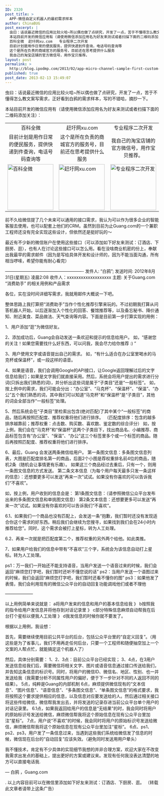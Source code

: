 ```yaml
---
ID: 2320
post_title: >
  APP-微信自定义机器人的最初需求样本
author: ChinaBUG
post_excerpt: |
  虫曰：话说最近微信的应用比较火哈~所以偶也做了点研究，开发了一点，苦于不懂得怎么教文案写需求，正好看到白鸦的需求样本，写的不错哈，摘抄一下。
  本站目前开发的微信应用有（请使用微信添加应用名为好友来测试或者扫描下面的二维码添加关注）：
  百科全微	赶圩网xu.com	专业程序二次开发
  目前计划是用作日常的便民服务，提供快递到件查询，电话号码查询等
  这个是所在负责的商城官方的服务号，目前还在思考提供什么服务
  我自己的淘宝店铺的官方微信号，用作宝贝推荐。
layout: post
permalink: >
  http://blog.ipodmp.com/2013/02/app-micro-channel-sample-first-custom-robot-needs.html
published: true
post_date: 2013-02-13 15:49:07
---
```

虫曰：话说最近微信的应用比较火哈~所以偶也做了点研究，开发了一点，苦于不懂得怎么教文案写需求，正好看到白鸦的需求样本，写的不错哈，摘抄一下。

本站目前开发的微信应用有（请使用微信添加应用名为好友来测试或者扫描下面的二维码添加关注）：
<table>
<tbody>
<tr>
<td style="text-align: center;">百科全微</td>
<td style="text-align: center;">赶圩网xu.com</td>
<td style="text-align: center;">专业程序二次开发</td>
</tr>
<tr>
<td style="text-align: center;">目前计划是用作日常的便民服务，提供快递到件查询，电话号码查询等</td>
<td style="text-align: center;">这个是所在负责的商城官方的服务号，目前还在思考提供什么服务</td>
<td style="text-align: center;">我自己的淘宝店铺的官方微信号，用作宝贝推荐。</td>
</tr>
<tr>
<td><img alt="百科全微" src="http://blog.ipodmp.com/wp-content/uploads/2013/02/ico_baikequanwei_430.jpg" width="150" /></td>
<td><img alt="赶圩网xu.com" src="http://blog.ipodmp.com/wp-content/uploads/2013/02/ico_ganxu78_430.jpg" width="150" /></td>
<td><img alt="专业程序二次开发" src="http://blog.ipodmp.com/wp-content/uploads/2013/02/ico_php2dev_430.jpg" width="150" /></td>
</tr>
</tbody>
</table>
前不久给微信提了几个未来可以通用的接口需求，我认为可以作为很多企业的智能客服去使用，也可以配套上他们的CRM。虽然到目前为止Guang.com的一个兼职工程师还没有完全实现这些设计，但依然还是挺好玩的～

最近有不少新的微信账户在使用这些接口（可以添加如下好友来测试：订酒店、下厨房、逛），也有人在讨论这些接口可以怎么用。看在没啥商业机密的份上，奉献出我最早的需求邮件（因为是写给具体开发和设计师的，因为不能当面沟通，所有相当啰嗦，希望你能有耐心看完）

——————————————————-
发件人: “白鸦”;
发送时间: 2012年8月31日(星期五) 凌晨2:08
收件人：xxxxxxxxxxxxxxxxxxx
主题: 关于Guang.com “消费助手” 的相关用例和产品需求

各位，实在没时间详细写需求，我就用邮件大概说一下吧。

整体思路上我打算把“消费助手”当作个性化推荐引擎来玩的。不过初期我打算从问答机器人开始，以后逐渐加入个性化的回答、餐馆推荐等，以及备忘秘书、降价通知、附近美食、菜品做法、天气查询等内容。下面是目前第一步打算实现的用例：

1、用户添加“逛”为微信好友。

2、添加成功后，Guang会自动发送一条欢迎和提示的信息给用户。
如，“感谢您的关注！如果您需要找什么好东西，可以问我，我会尽力给你推荐 :) ”

3、用户使用文字或语音提出自己的需求。
如，“有什么适合在办公室里喝水的马克杯或保温杯”，或一段这样的语音。

4、如果是语音，我们会调用Google的API接口，让Google返回理解过后的文字信息给我们；如果是文字我们就直接采用。然后，系统会将用户提出的需求进行分词(只拆出我们熟悉的词)，并分析出这些词是属于“子类目”还是“一般标签”。
如，按上例中的需求，我们可能会分出：“办公室”、“马克杯”、“保温杯”、“保温”、“办公”五个我们熟悉的词，其中我们可以知道“马克杯”和“保温杯”是“子类目”，其他的词会全部当作“一般标签”处理。

5、然后系统会在“子类目”里检索出包含(绝对匹配)了其中某个“一般标签”的商品，随后再按照匹配度、推荐权重将他们进行排序。
（匹配度排序：包含的越多排序越靠前；推荐权重：点击数、购买数、喜欢数、鉴定数的综合评分）
如，按上例，我们会在“马克杯”和“保温杯”这两个子类目下，找出商品名、小编推荐、商品标签包含有“办公室”、“保温”、“办公”这三个标签里多个或一个标签的商品。随后再按照匹配度、推荐权重将他们进行排序。

6、最后，Guang 会发送两条微信给用户。
第一条图文信息：多条图文信息列表，大图是匹配度排名第一的商品，后面2个小图是荐权重排名前4位的商品，随机2条（随机会让事情更有乐趣）。
如果这三个商品经过去重后，只有一个，则用一条图文信息的方式发送。
第二条文本信息（为每个用户每天最多只发一条这样的信息）：还想要更多可以发送“再来一次”试试。如果没有你喜欢的可以告诉我们“不喜欢”。

如，按上例，用户收到的信息会是：
第1条图文信息：（请参照微信公众平台发布出来的多条图文信息和单挑图文信息）
第2条文本信息：还想要更多可以发送“再来一次”试试。如果没有你喜欢的可以告诉我们“不喜欢”。

6.1、如果我们一个商品也没有匹配上，会发送一条“抱歉，我们暂时还没有发现适合你这个需求的好东西。稍后我们会继续为您搜寻，如果找到我们会在24小时内推荐给您”。同时，这个需求会被打上星标，转为人工处理。

6.2、再来一次就是把匹配度第二个，推荐权重的另外两个给他。如此类推。

7、如果用户给我们的信息中带有“不喜欢”三个字，系统会为该信息自动打上星标。转为人工处理。

ps1：万一我们一开始还不能支持语音，当用户发送一个语音过来的时候，我们会返回“麻烦您打字吧，我们暂时还听不懂您说的话”
ps2：当用户发送一个语图过来的时候，我们会返回“麻烦您打字吧，我们暂时还看不懂你的图”
ps3：如果他发了表情，我们会利用现有的微信公众平台的自动回复功能调戏他们或者不理他

——————–

以上用例简单来说就是：
a将用户发来的信息和用户的基本信息给我 》
b按照我的指令给用户发信息并将他存到对话记录里 》
c部分特殊信息麻烦自动帮我在后台打个星标以便我人工处理 》
d我发信息的时候你就不要发了。

根据以上用例，我设想：

首先，需要继续使用目前公共平台的后台，包括公众平台里的“自定义回复”。（用这些是为了省事儿，我们不用再走任何后台，只要一个工程师和随便抽空加上一个文案的人帮点忙，就能搞定这个机器人了）

然后，具体分别需要：
1、2、3点：目前公众平台已经实现；
3、4点，在3用户发送信息给我们后，需要微信将相关文字、图片或语音信息通过接口传送给我们，并告知这条信息的标识号。同时，将用户的微信ID、微信名、地区、性别、也一并发送给我（我需要分析不同属性用户的偏好，便于下一步针对不同的人返回不同的结果）。
5点，纯粹是Guang的内部机制
6点，麻烦提供微信现有的“文本信息”、“图片信息”、“语音信息”、“多条图文信息”、“单条图文信息”的格式要求，我将按照这个要求提供相应的信息，以及信息对应要发送给的人。然后通过相关接口将这些传给微信，微信帮我发出去，并将发送的记录存进当前公众平台单个用户的对话记录里。
6.1点，如果我返回给用户的信息是“无结果”的时，我会同时将用户的原始标识号发送给微信，麻烦微信帮我将这个原始信息在现有公众平台里加注“星标”。
7点，用户说“不喜欢”的时候，我会同时将用户的原始标识号发送给微信，麻烦微信帮我将这个原始信息在现有公众平台里加注“星标”。
6点、ps1、ps2、ps3，用户发了一条信息过来，当遇到这些我们系统给微信发了信息的时候，微信现在后台的“自动回复”应该失效。（避免同时发送用用户晕头）

我不懂技术，肯定有不少具体的实现细节我想的并非合理方案，欢迎大家在不改变我需求出发点的基础上，提出更好的方案或建议来。发现有任何我没表达清楚的地方可以直接电话我.

—
白鸦 ，Guang.com

.
以上内容目前可以在微信里添加如下好友来测试：订酒店、下厨房、逛。 （转载此文章者请带上这条广告）